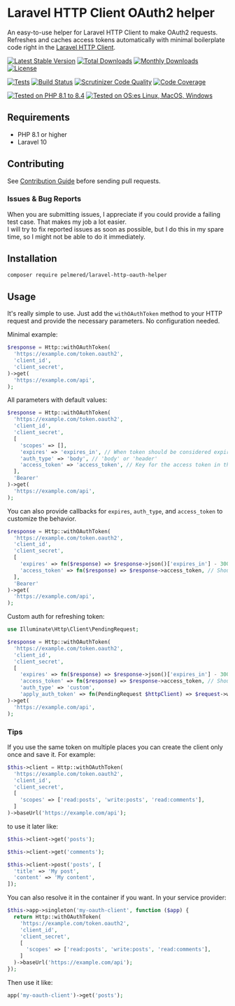 # Laravel HTTP Client OAuth2 helper

An easy-to-use helper for Laravel HTTP Client to make OAuth2 requests.\
Refreshes and caches access tokens automatically with minimal boilerplate code right in the [Laravel HTTP Client](https://laravel.com/docs/11.x/http-client).

[![Latest Stable Version](https://poser.pugx.org/pelmered/laravel-http-oauth-helper/v/stable)](https://packagist.org/packages/pelmered/laravel-http-oauth-helper)
[![Total Downloads](https://poser.pugx.org/pelmered/laravel-http-oauth-helper/d/total)](//packagist.org/packages/pelmered/laravel-http-oauth-helper)
[![Monthly Downloads](https://poser.pugx.org/pelmered/laravel-http-oauth-helper/d/monthly)](//packagist.org/packages/pelmered/laravel-http-oauth-helper)
[![License](https://poser.pugx.org/pelmered/laravel-http-oauth-helper/license)](https://packagist.org/packages/pelmered/laravel-http-oauth-helper)

[![Tests](https://github.com/pelmered/laravel-http-oauth-helper/actions/workflows/tests.yml/badge.svg?branch=main)](https://github.com/pelmered/laravel-http-oauth-helper/actions/workflows/tests.yml)
[![Build Status](https://scrutinizer-ci.com/g/pelmered/laravel-http-oauth-helper/badges/build.png?b=main)](https://scrutinizer-ci.com/g/pelmered/laravel-http-oauth-helper/build-status/main)
[![Scrutinizer Code Quality](https://scrutinizer-ci.com/g/pelmered/laravel-http-oauth-helper/badges/quality-score.png?b=main)](https://scrutinizer-ci.com/g/pelmered/laravel-http-oauth-helper/?branch=master)
[![Code Coverage](https://scrutinizer-ci.com/g/pelmered/laravel-http-oauth-helper/badges/coverage.png?b=main)](https://scrutinizer-ci.com/g/pelmered/laravel-http-oauth-helper/?branch=main)

[![Tested on PHP 8.1 to 8.4](https://img.shields.io/badge/Tested%20on%20PHP-8.1%20|%208.2%20|%208.3%20|%208.4-brightgreen.svg?maxAge=2419200)](https://github.com/pelmered/filament-money-field/actions/workflows/tests.yml)
[![Tested on OS:es Linux, MacOS, Windows](https://img.shields.io/badge/Tested%20on%20lastest%20versions%20of-%20Ubuntu%20|%20MacOS%20|%20Windows-brightgreen.svg?maxAge=2419200)](https://github.com/pelmered/laravel-http-oauth-helper/actions/workflows/tests.yml)

## Requirements

- PHP 8.1 or higher
- Laravel 10

## Contributing

See [Contribution Guide](.github/CONTRIBUTING.md) before sending pull requests.

### Issues & Bug Reports

When you are submitting issues, I appreciate if you could provide a failing test case. That makes my job a lot easier.\
I will try to fix reported issues as soon as possible, but I do this in my spare time, so I might not be able to do it immediately.

## Installation

```bash
composer require pelmered/laravel-http-oauth-helper
```

## Usage

It's really simple to use. Just add the `withOAuthToken` method to your HTTP request and provide the necessary parameters. No configuration needed.

Minimal example:
```php
$response = Http::withOAuthToken(
  'https://example.com/token.oauth2',
  'client_id',
  'client_secret',
)->get(
  'https://example.com/api',
);
```

All parameters with default values:
```php
$response = Http::withOAuthToken(
  'https://example.com/token.oauth2',
  'client_id',
  'client_secret',
  [
    'scopes' => [],
    'expires' => 'expires_in', // When token should be considered expired. A string key in the response JSON for the expiration. We try to parse different formats and then remove 1 minute to be on the safe side.
    'auth_type' => 'body', // 'body' or 'header'
    'access_token' => 'access_token', // Key for the access token in the response JSON
  ],
  'Bearer'
)->get(
  'https://example.com/api',
);
```

You can also provide callbacks for `expires`, `auth_type`, and `access_token` to customize the behavior.
```php
$response = Http::withOAuthToken(
  'https://example.com/token.oauth2',
  'client_id',
  'client_secret',
  [
    'expires' => fn($response) => $response->json()['expires_in'] - 300, // Should return the ttl in seconds that has been parsed from the response and can be manipulated as you want.
    'access_token' => fn($response) => $response->access_token, // Should return the access token that has been parsed from the response.
  ],
  'Bearer'
)->get(
  'https://example.com/api',
);
```

Custom auth for refreshing token:

```php
use Illuminate\Http\Client\PendingRequest;

$response = Http::withOAuthToken(
  'https://example.com/token.oauth2',
  'client_id',
  'client_secret',
  [
    'expires' => fn($response) => $response->json()['expires_in'] - 300, // Should return the ttl in seconds that has been parsed from the response and can be manipulated as you want.
    'access_token' => fn($response) => $response->access_token, // Should return the access token that has been parsed from the response.
    'auth_type' => 'custom',
    'apply_auth_token' => fn(PendingRequest $httpClient) => $request->withHeader('Authorization', 'Bearer ' . $token),
)->get(
  'https://example.com/api',
);
```





### Tips

If you use the same token on multiple places you can create the client only once and save it. For example:
```php
$this->client = Http::withOAuthToken(
  'https://example.com/token.oauth2',
  'client_id',
  'client_secret',
  [
    'scopes' => ['read:posts', 'write:posts', 'read:comments'],
  ]
)->baseUrl('https://example.com/api');
```

to use it later like:
```php
$this->client->get('posts');

$this->client->get('comments');

$this->client->post('posts', [
  'title' => 'My post',
  'content' => 'My content',
]);
```

You can also resolve it in the container if you want.
In your service provider:
```php
$this->app->singleton('my-oauth-client', function ($app) {
  return Http::withOAuthToken(
    'https://example.com/token.oauth2',
    'client_id',
    'client_secret',
    [
      'scopes' => ['read:posts', 'write:posts', 'read:comments'],
    ]
  )->baseUrl('https://example.com/api');
});
```

Then use it like:
```php
app('my-oauth-client')->get('posts');
```
